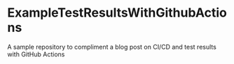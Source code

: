 # ExampleTestResultsWithGithubActions
A sample repository to compliment a blog post on CI/CD and test results with GitHub Actions
